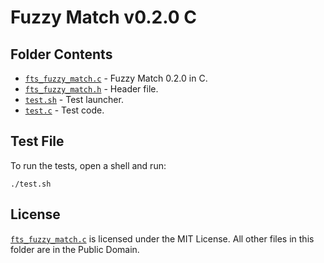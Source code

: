 # Fuzzy Match v0.2.0 C

## Folder Contents

- [`fts_fuzzy_match.c`](./fts_fuzzy_match.c) - Fuzzy Match 0.2.0 in C.
- [`fts_fuzzy_match.h`](./fts_fuzzy_match.h) - Header file.
- [`test.sh`](./test.sh) - Test launcher.
- [`test.c`](./test.c) - Test code.

## Test File

To run the tests, open a shell and run:

	./test.sh

## License

[`fts_fuzzy_match.c`](./fts_fuzzy_match.c) is licensed under the MIT License.
All other files in this folder are in the Public Domain.
